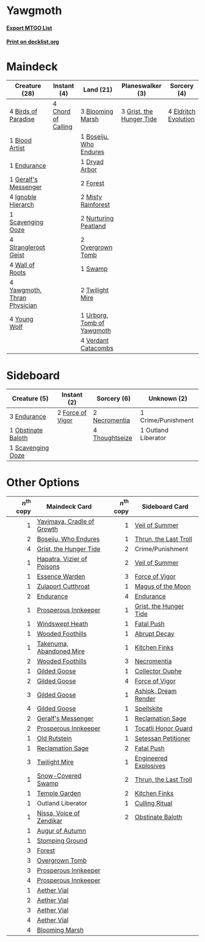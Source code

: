 # Yawgmoth

#### [Export MTGO List](../collection/Yawgmoth/Yawgmoth.txt)
#### [Print on decklist.org](http://decklist.org/?deckmain=4%09Birds%20of%20Paradise%0A1%09Blood%20Artist%0A3%09Blooming%20Marsh%0A1%09Boseiju,%20Who%20Endures%0A4%09Chord%20of%20Calling%0A1%09Dryad%20Arbor%0A4%09Eldritch%20Evolution%0A1%09Endurance%0A2%09Forest%0A1%09Geralf's%20Messenger%0A3%09Grist,%20the%20Hunger%20Tide%0A4%09Ignoble%20Hierarch%0A2%09Misty%20Rainforest%0A2%09Nurturing%20Peatland%0A2%09Overgrown%20Tomb%0A1%09Scavenging%20Ooze%0A4%09Strangleroot%20Geist%0A1%09Swamp%0A2%09Twilight%20Mire%0A1%09Urborg,%20Tomb%20of%20Yawgmoth%0A4%09Verdant%20Catacombs%0A4%09Wall%20of%20Roots%0A4%09Yawgmoth,%20Thran%20Physician%0A4%09Young%20Wolf&deckside=1%09Crime/Punishment%0A3%09Endurance%0A2%09Force%20of%20Vigor%0A2%09Necromentia%0A1%09Obstinate%20Baloth%0A1%09Outland%20Liberator%0A1%09Scavenging%20Ooze%0A4%09Thoughtseize)
# Maindeck

|                                            Creature (28)                                             |                                         Instant (4)                                         |                                              Land (21)                                              |                                         Planeswalker (3)                                          |                                          Sorcery (4)                                          |
|------------------------------------------------------------------------------------------------------|---------------------------------------------------------------------------------------------|-----------------------------------------------------------------------------------------------------|---------------------------------------------------------------------------------------------------|-----------------------------------------------------------------------------------------------|
|4 [Birds of Paradise](http://gatherer.wizards.com/Pages/Card/Details.aspx?multiverseid=129906)        |4 [Chord of Calling](http://gatherer.wizards.com/Pages/Card/Details.aspx?multiverseid=383209)|3 [Blooming Marsh](http://gatherer.wizards.com/Pages/Card/Details.aspx?multiverseid=417816)          |3 [Grist, the Hunger Tide](http://gatherer.wizards.com/Pages/Card/Details.aspx?multiverseid=522278)|4 [Eldritch Evolution](http://gatherer.wizards.com/Pages/Card/Details.aspx?multiverseid=414456)|
|1 [Blood Artist](http://gatherer.wizards.com/Pages/Card/Details.aspx?multiverseid=240178)             |                                                                                             |1 [Boseiju, Who Endures](http://gatherer.wizards.com/Pages/Card/Details.aspx?multiverseid=548579)    |                                                                                                   |                                                                                               |
|1 [Endurance](http://gatherer.wizards.com/Pages/Card/Details.aspx?multiverseid=522233)                |                                                                                             |1 [Dryad Arbor](http://gatherer.wizards.com/Pages/Card/Details.aspx?multiverseid=136196)             |                                                                                                   |                                                                                               |
|1 [Geralf's Messenger](http://gatherer.wizards.com/Pages/Card/Details.aspx?multiverseid=243250)       |                                                                                             |2 [Forest](http://gatherer.wizards.com/Pages/Card/Details.aspx?multiverseid=439860)                  |                                                                                                   |                                                                                               |
|4 [Ignoble Hierarch](http://gatherer.wizards.com/Pages/Card/Details.aspx?multiverseid=522242)         |                                                                                             |2 [Misty Rainforest](http://gatherer.wizards.com/Pages/Card/Details.aspx?multiverseid=405102)        |                                                                                                   |                                                                                               |
|1 [Scavenging Ooze](http://gatherer.wizards.com/Pages/Card/Details.aspx?multiverseid=420783)          |                                                                                             |2 [Nurturing Peatland](http://gatherer.wizards.com/Pages/Card/Details.aspx?multiverseid=464192)      |                                                                                                   |                                                                                               |
|4 [Strangleroot Geist](http://gatherer.wizards.com/Pages/Card/Details.aspx?multiverseid=262671)       |                                                                                             |2 [Overgrown Tomb](http://gatherer.wizards.com/Pages/Card/Details.aspx?multiverseid=405103)          |                                                                                                   |                                                                                               |
|4 [Wall of Roots](http://gatherer.wizards.com/Pages/Card/Details.aspx?multiverseid=220566)            |                                                                                             |1 [Swamp](http://gatherer.wizards.com/Pages/Card/Details.aspx?multiverseid=439858)                   |                                                                                                   |                                                                                               |
|4 [Yawgmoth, Thran Physician](http://gatherer.wizards.com/Pages/Card/Details.aspx?multiverseid=464065)|                                                                                             |2 [Twilight Mire](http://gatherer.wizards.com/Pages/Card/Details.aspx?multiverseid=442237)           |                                                                                                   |                                                                                               |
|4 [Young Wolf](http://gatherer.wizards.com/Pages/Card/Details.aspx?multiverseid=262872)               |                                                                                             |1 [Urborg, Tomb of Yawgmoth](http://gatherer.wizards.com/Pages/Card/Details.aspx?multiverseid=383425)|                                                                                                   |                                                                                               |
|                                                                                                      |                                                                                             |4 [Verdant Catacombs](http://gatherer.wizards.com/Pages/Card/Details.aspx?multiverseid=405113)       |                                                                                                   |                                                                                               |


# Sideboard

|                                        Creature (5)                                         |                                        Instant (2)                                        |                                       Sorcery (6)                                       |    Unknown (2)    |
|---------------------------------------------------------------------------------------------|-------------------------------------------------------------------------------------------|-----------------------------------------------------------------------------------------|-------------------|
|3 [Endurance](http://gatherer.wizards.com/Pages/Card/Details.aspx?multiverseid=522233)       |2 [Force of Vigor](http://gatherer.wizards.com/Pages/Card/Details.aspx?multiverseid=464113)|2 [Necromentia](http://gatherer.wizards.com/Pages/Card/Details.aspx?multiverseid=485439) |1 Crime/Punishment |
|1 [Obstinate Baloth](http://gatherer.wizards.com/Pages/Card/Details.aspx?multiverseid=438745)|                                                                                           |4 [Thoughtseize](http://gatherer.wizards.com/Pages/Card/Details.aspx?multiverseid=438676)|1 Outland Liberator|
|1 [Scavenging Ooze](http://gatherer.wizards.com/Pages/Card/Details.aspx?multiverseid=420783) |                                                                                           |                                                                                         |                   |


# Other Options

|*n*<sup>th</sup> copy|                                            Maindeck Card                                            |*n*<sup>th</sup> copy|                                         Sideboard Card                                          |
|--------------------:|-----------------------------------------------------------------------------------------------------|--------------------:|-------------------------------------------------------------------------------------------------|
|                    1|[Yavimaya, Cradle of Growth](http://gatherer.wizards.com/Pages/Card/Details.aspx?multiverseid=522337)|                    1|[Veil of Summer](http://gatherer.wizards.com/Pages/Card/Details.aspx?multiverseid=466952)        |
|                    2|[Boseiju, Who Endures](http://gatherer.wizards.com/Pages/Card/Details.aspx?multiverseid=548579)      |                    1|[Thrun, the Last Troll](http://gatherer.wizards.com/Pages/Card/Details.aspx?multiverseid=214050) |
|                    4|[Grist, the Hunger Tide](http://gatherer.wizards.com/Pages/Card/Details.aspx?multiverseid=522278)    |                    2|Crime/Punishment                                                                                 |
|                    1|[Hapatra, Vizier of Poisons](http://gatherer.wizards.com/Pages/Card/Details.aspx?multiverseid=426901)|                    2|[Veil of Summer](http://gatherer.wizards.com/Pages/Card/Details.aspx?multiverseid=466952)        |
|                    1|[Essence Warden](http://gatherer.wizards.com/Pages/Card/Details.aspx?multiverseid=389505)            |                    3|[Force of Vigor](http://gatherer.wizards.com/Pages/Card/Details.aspx?multiverseid=464113)        |
|                    1|[Zulaport Cutthroat](http://gatherer.wizards.com/Pages/Card/Details.aspx?multiverseid=442106)        |                    1|[Magus of the Moon](http://gatherer.wizards.com/Pages/Card/Details.aspx?multiverseid=136152)     |
|                    2|[Endurance](http://gatherer.wizards.com/Pages/Card/Details.aspx?multiverseid=522233)                 |                    4|[Endurance](http://gatherer.wizards.com/Pages/Card/Details.aspx?multiverseid=522233)             |
|                    1|[Prosperous Innkeeper](http://gatherer.wizards.com/Pages/Card/Details.aspx?multiverseid=527487)      |                    1|[Grist, the Hunger Tide](http://gatherer.wizards.com/Pages/Card/Details.aspx?multiverseid=522278)|
|                    1|[Windswept Heath](http://gatherer.wizards.com/Pages/Card/Details.aspx?multiverseid=405115)           |                    1|[Fatal Push](http://gatherer.wizards.com/Pages/Card/Details.aspx?multiverseid=423724)            |
|                    1|[Wooded Foothills](http://gatherer.wizards.com/Pages/Card/Details.aspx?multiverseid=405116)          |                    1|[Abrupt Decay](http://gatherer.wizards.com/Pages/Card/Details.aspx?multiverseid=456061)          |
|                    1|[Takenuma, Abandoned Mire](http://gatherer.wizards.com/Pages/Card/Details.aspx?multiverseid=548591)  |                    1|[Kitchen Finks](http://gatherer.wizards.com/Pages/Card/Details.aspx?multiverseid=370458)         |
|                    2|[Wooded Foothills](http://gatherer.wizards.com/Pages/Card/Details.aspx?multiverseid=405116)          |                    3|[Necromentia](http://gatherer.wizards.com/Pages/Card/Details.aspx?multiverseid=485439)           |
|                    1|[Gilded Goose](http://gatherer.wizards.com/Pages/Card/Details.aspx?multiverseid=473122)              |                    1|[Collector Ouphe](http://gatherer.wizards.com/Pages/Card/Details.aspx?multiverseid=464107)       |
|                    2|[Gilded Goose](http://gatherer.wizards.com/Pages/Card/Details.aspx?multiverseid=473122)              |                    4|[Force of Vigor](http://gatherer.wizards.com/Pages/Card/Details.aspx?multiverseid=464113)        |
|                    3|[Gilded Goose](http://gatherer.wizards.com/Pages/Card/Details.aspx?multiverseid=473122)              |                    1|[Ashiok, Dream Render](http://gatherer.wizards.com/Pages/Card/Details.aspx?multiverseid=461155)  |
|                    4|[Gilded Goose](http://gatherer.wizards.com/Pages/Card/Details.aspx?multiverseid=473122)              |                    1|[Spellskite](http://gatherer.wizards.com/Pages/Card/Details.aspx?multiverseid=397743)            |
|                    2|[Geralf's Messenger](http://gatherer.wizards.com/Pages/Card/Details.aspx?multiverseid=243250)        |                    1|[Reclamation Sage](http://gatherer.wizards.com/Pages/Card/Details.aspx?multiverseid=389651)      |
|                    2|[Prosperous Innkeeper](http://gatherer.wizards.com/Pages/Card/Details.aspx?multiverseid=527487)      |                    1|[Tocatli Honor Guard](http://gatherer.wizards.com/Pages/Card/Details.aspx?multiverseid=435194)   |
|                    1|[Old Rutstein](http://gatherer.wizards.com/Pages/Card/Details.aspx?multiverseid=541118)              |                    1|[Setessan Petitioner](http://gatherer.wizards.com/Pages/Card/Details.aspx?multiverseid=476450)   |
|                    1|[Reclamation Sage](http://gatherer.wizards.com/Pages/Card/Details.aspx?multiverseid=389651)          |                    2|[Fatal Push](http://gatherer.wizards.com/Pages/Card/Details.aspx?multiverseid=423724)            |
|                    3|[Twilight Mire](http://gatherer.wizards.com/Pages/Card/Details.aspx?multiverseid=442237)             |                    1|[Engineered Explosives](http://gatherer.wizards.com/Pages/Card/Details.aspx?multiverseid=50139)  |
|                    1|[Snow-Covered Swamp](http://gatherer.wizards.com/Pages/Card/Details.aspx?multiverseid=121256)        |                    2|[Thrun, the Last Troll](http://gatherer.wizards.com/Pages/Card/Details.aspx?multiverseid=214050) |
|                    1|[Temple Garden](http://gatherer.wizards.com/Pages/Card/Details.aspx?multiverseid=405112)             |                    2|[Kitchen Finks](http://gatherer.wizards.com/Pages/Card/Details.aspx?multiverseid=370458)         |
|                    1|Outland Liberator                                                                                    |                    1|[Culling Ritual](http://gatherer.wizards.com/Pages/Card/Details.aspx?multiverseid=513664)        |
|                    1|[Nissa, Voice of Zendikar](http://gatherer.wizards.com/Pages/Card/Details.aspx?multiverseid=417424)  |                    2|[Obstinate Baloth](http://gatherer.wizards.com/Pages/Card/Details.aspx?multiverseid=438745)      |
|                    1|[Augur of Autumn](http://gatherer.wizards.com/Pages/Card/Details.aspx?multiverseid=534952)           |                     |                                                                                                 |
|                    1|[Stomping Ground](http://gatherer.wizards.com/Pages/Card/Details.aspx?multiverseid=405110)           |                     |                                                                                                 |
|                    3|[Forest](http://gatherer.wizards.com/Pages/Card/Details.aspx?multiverseid=439860)                    |                     |                                                                                                 |
|                    3|[Overgrown Tomb](http://gatherer.wizards.com/Pages/Card/Details.aspx?multiverseid=405103)            |                     |                                                                                                 |
|                    3|[Prosperous Innkeeper](http://gatherer.wizards.com/Pages/Card/Details.aspx?multiverseid=527487)      |                     |                                                                                                 |
|                    4|[Prosperous Innkeeper](http://gatherer.wizards.com/Pages/Card/Details.aspx?multiverseid=527487)      |                     |                                                                                                 |
|                    1|[Aether Vial](http://gatherer.wizards.com/Pages/Card/Details.aspx?multiverseid=48146)                |                     |                                                                                                 |
|                    2|[Aether Vial](http://gatherer.wizards.com/Pages/Card/Details.aspx?multiverseid=48146)                |                     |                                                                                                 |
|                    3|[Aether Vial](http://gatherer.wizards.com/Pages/Card/Details.aspx?multiverseid=48146)                |                     |                                                                                                 |
|                    4|[Aether Vial](http://gatherer.wizards.com/Pages/Card/Details.aspx?multiverseid=48146)                |                     |                                                                                                 |
|                    4|[Blooming Marsh](http://gatherer.wizards.com/Pages/Card/Details.aspx?multiverseid=417816)            |                     |                                                                                                 |

